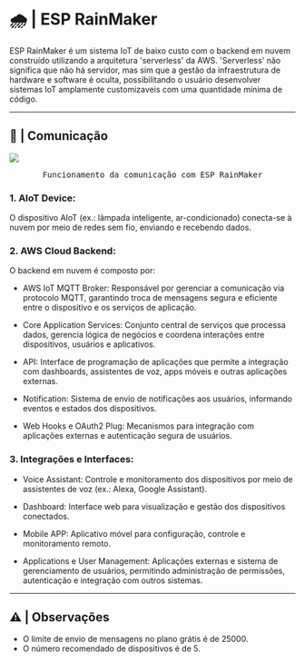 # 🌧️ | ESP RainMaker

ESP RainMaker é um sistema IoT de baixo custo com o backend em nuvem construído utilizando a arquitetura 'serverless' da AWS. 'Serverless' não significa que não há servidor, mas sim que a gestão da infraestrutura de hardware e software é oculta, possibilitando o usuário desenvolver sistemas IoT amplamente customizaveis com uma quantidade mínima de código.

---

## 📡 | Comunicação

<kbd>
  <img src = "img/rainmaker.png">
</p>
  <p align = center>
    Funcionamento da comunicação com ESP RainMaker
  </p>
</kbd>

### 1. AIoT Device: 
O dispositivo AIoT (ex.: lâmpada inteligente, ar-condicionado) conecta-se à nuvem por meio de redes sem fio, enviando e recebendo dados.

### 2. AWS Cloud Backend:

  O backend em nuvem é composto por:

  - AWS IoT MQTT Broker: Responsável por gerenciar a comunicação via protocolo MQTT, garantindo troca de mensagens segura e eficiente entre o dispositivo e os serviços de aplicação.

  - Core Application Services: Conjunto central de serviços que processa dados, gerencia lógica de negócios e coordena interações entre dispositivos, usuários e aplicativos.

  - API: Interface de programação de aplicações que permite a integração com dashboards, assistentes de voz, apps móveis e outras aplicações externas.

  - Notification: Sistema de envio de notificações aos usuários, informando eventos e estados dos dispositivos.

  - Web Hooks e OAuth2 Plug: Mecanismos para integração com aplicações externas e autenticação segura de usuários.

### 3. Integrações e Interfaces:

  - Voice Assistant: Controle e monitoramento dos dispositivos por meio de assistentes de voz (ex.: Alexa, Google Assistant).

  - Dashboard: Interface web para visualização e gestão dos dispositivos conectados.

  - Mobile APP: Aplicativo móvel para configuração, controle e monitoramento remoto.

  - Applications e User Management: Aplicações externas e sistema de gerenciamento de usuários, permitindo administração de permissões, autenticação e integração com outros sistemas.

---

## ⚠️ | Observações 
- O limite de envio de mensagens no plano grátis é de 25000.
- O número recomendado de dispositivos é de 5.
